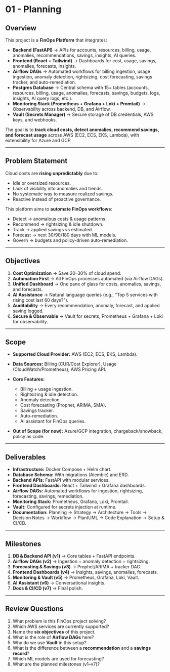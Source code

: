 # 01 - Planning

## Overview

This project is a **FinOps Platform** that integrates:

* **Backend (FastAPI)** → APIs for accounts, resources, billing, usage, anomalies, recommendations, savings, insights, AI queries.
* **Frontend (React + Tailwind)** → Dashboards for cost, usage, savings, anomalies, forecasts, insights.
* **Airflow DAGs** → Automated workflows for billing ingestion, usage ingestion, anomaly detection, rightsizing, cost forecasting, savings tracker, and auto-remediation.
* **Postgres Database** → Central schema with 15+ tables (accounts, resources, billing, usage, anomalies, forecasts, savings, budgets, logs, insights, AI query logs, etc.).
* **Monitoring Stack (Prometheus + Grafana + Loki + Promtail)** → Observability across backend, DB, and Airflow.
* **Vault (Secrets Manager)** → Secure storage of DB credentials, AWS keys, and webhooks.

The goal is to **track cloud costs, detect anomalies, recommend savings, and forecast usage** across AWS (EC2, ECS, EKS, Lambda), with extensibility for Azure and GCP.

---

## Problem Statement

Cloud costs are **rising unpredictably** due to:

* Idle or oversized resources.
* Lack of visibility into anomalies and trends.
* No systematic way to measure realized savings.
* Reactive instead of proactive governance.

This platform aims to **automate FinOps workflows**:

* Detect → anomalous costs & usage patterns.
* Recommend → rightsizing & idle shutdown.
* Track → applied savings vs estimated.
* Forecast → next 30/90/180 days with ML models.
* Govern → budgets and policy-driven auto-remediation.

---

## Objectives

1. **Cost Optimization** → Save 20–30% of cloud spend.
2. **Automation First** → All FinOps processes automated (via Airflow DAGs).
3. **Unified Dashboard** → One pane of glass for costs, anomalies, savings, and forecasts.
4. **AI Assistance** → Natural language queries (e.g., "Top 5 services with rising cost last 60 days?").
5. **Auditability** → Every recommendation, anomaly, forecast, and applied saving logged.
6. **Secure & Observable** → Vault for secrets, Prometheus + Grafana + Loki for observability.

---

## Scope

* **Supported Cloud Provider:** AWS (EC2, ECS, EKS, Lambda).
* **Data Sources:** Billing (CUR/Cost Explorer), Usage (CloudWatch/Prometheus), AWS Pricing API.
* **Core Features:**

  * Billing + usage ingestion.
  * Rightsizing & idle detection.
  * Anomaly detection.
  * Cost forecasting (Prophet, ARIMA, SMA).
  * Savings tracker.
  * Auto-remediation.
  * AI assistant for FinOps queries.
* **Out of Scope (for now):** Azure/GCP integration, chargeback/showback, policy as code.

---

## Deliverables

* **Infrastructure:** Docker Compose + Helm chart.
* **Database Schema:** With migrations (Alembic) and ERD.
* **Backend APIs:** FastAPI with modular services.
* **Frontend Dashboards:** React + Tailwind + Grafana dashboards.
* **Airflow DAGs:** Automated workflows for ingestion, rightsizing, forecasting, savings, remediation.
* **Monitoring Stack:** Prometheus, Grafana, Loki, Promtail.
* **Vault:** Configured for secrets injection at runtime.
* **Documentation:** Planning → Strategy → Architecture → Tools → Decision Notes → Workflow → PlantUML → Code Explanation → Setup & CI/CD.

---

## Milestones

1. **DB & Backend API (v1)** → Core tables + FastAPI endpoints.
2. **Airflow DAGs (v2)** → Ingestion + anomaly detection + rightsizing.
3. **Forecasting & Savings (v3)** → Prophet/ARIMA + tracker DAG.
4. **Frontend Dashboards (v4)** → Insights, savings, anomalies, forecasts.
5. **Monitoring & Vault (v5)** → Prometheus, Grafana, Loki, Vault.
6. **AI Assistant (v6)** → Conversational insights.
7. **Docs & CI/CD (v7)** → Final polish.

---

## Review Questions

1. What problem is this FinOps project solving?
2. Which AWS services are currently supported?
3. Name the **six objectives** of this project.
4. What is the role of **Airflow DAGs** here?
5. Why do we use **Vault** in this setup?
6. What is the difference between a **recommendation** and a **savings record**?
7. Which ML models are used for forecasting?
8. What are the planned milestones (v1–v7)?
